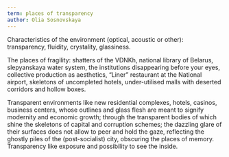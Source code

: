 ```yaml
---
term: places of transparency
author: Olia Sosnovskaya
---
```

Characteristics of the environment (optical, acoustic or other): transparency, fluidity, crystality, glassiness.

The places of fragility: shatters of the VDNKh, national library of Belarus, slepyanskaya water system, the institutions disappearing before your eyes, collective production as aesthetics, “Liner” restaurant at the National airport, skeletons of uncompleted hotels, under-utilised malls with deserted corridors and hollow boxes.

Transparent environments like new residential complexes, hotels, casinos, business centers, whose outlines and glass flesh are meant to signify modernity and economic growth; through the transparent bodies of which shine the skeletons of capital and corruption schemes; the dazzling glare of their surfaces does not allow to peer and hold the gaze, reflecting the ghostly piles of the (post-socialist) city, obscuring the places of memory. Transparency like exposure and possibility to see the inside.
